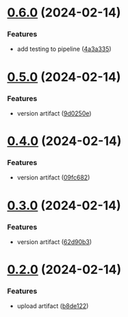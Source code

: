# [0.6.0](https://github.com/DALIMOORE/cicd1/compare/v0.5.0...v0.6.0) (2024-02-14)


### Features

* add testing to pipeline ([4a3a335](https://github.com/DALIMOORE/cicd1/commit/4a3a335d0a39afc8d29e11029cfa6cd3964454a4))



# [0.5.0](https://github.com/DALIMOORE/cicd1/compare/v0.4.0...v0.5.0) (2024-02-14)


### Features

* version artifact ([9d0250e](https://github.com/DALIMOORE/cicd1/commit/9d0250eda3ff562e5a76d658c8d8e6816c0284ba))



# [0.4.0](https://github.com/DALIMOORE/cicd1/compare/v0.3.0...v0.4.0) (2024-02-14)


### Features

* version artifact ([09fc682](https://github.com/DALIMOORE/cicd1/commit/09fc682eb1933f8bb60a7f7a2dea715917f7a3dc))



# [0.3.0](https://github.com/DALIMOORE/cicd1/compare/v0.2.0...v0.3.0) (2024-02-14)


### Features

* version artifact ([62d90b3](https://github.com/DALIMOORE/cicd1/commit/62d90b34678bd7f5c894099f827dcec3b3038e98))



# [0.2.0](https://github.com/DALIMOORE/cicd1/compare/v0.1.0...v0.2.0) (2024-02-14)


### Features

* upload artifact ([b8de122](https://github.com/DALIMOORE/cicd1/commit/b8de122ade0737c993a511db1846326cf07a8e82))



